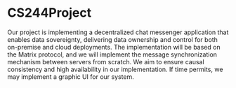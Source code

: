 # CS244Project
Our project is implementing a decentralized chat messenger application that enables data sovereignty, delivering data ownership and control for both on-premise and cloud deployments. The implementation will be based on the Matrix protocol, and we will implement the message synchronization mechanism between servers from scratch. We aim to ensure causal consistency and high availability in our implementation. If time permits, we may implement a graphic UI for our system.
